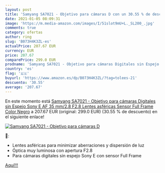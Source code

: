 ```yaml
---
layout: post
title: 'Samyang SA7021 - Objetivo para cámaras D con un 30.55 % de descuento'
date: 2021-01-05 08:09:31
image: 'https://m.media-amazon.com/images/I/51slot9mU+L._SL200_.jpg'
comments: true
category: ofertas
author: ring
slug: 'B073H4K3ZL-es'
actualPrice: 207.67 EUR
currency: EUR
price: 207.67
comparePrice: 299.0 EUR
prodname: 'Samyang SA7021 - Objetivo para cámaras Digitales sin Espejo Sony E  AF 35 mm/2.8  F2.8  Lentes asféricas  Sensor Full Frame  Color Negro'
country: 'es'
flag: '🇪🇸'
buyurl: 'https://www.amazon.es/dp/B073H4K3ZL/?tag=tolees-21'
descuento: '30.55'
average: '207.67'
---
```


En este momento está [Samyang SA7021 - Objetivo para cámaras Digitales sin Espejo Sony E  AF 35 mm/2.8  F2.8  Lentes asféricas  Sensor Full Frame  Color Negro](https://www.amazon.es/dp/B073H4K3ZL/?tag=tolees-21) a 207.67 EUR (original: 299.0 EUR) (30.55 %  de descuento) en el siguiente enlace!

[![Samyang SA7021 - Objetivo para cámaras D](https://m.media-amazon.com/images/I/51slot9mU+L._SL200_.jpg)](https://www.amazon.es/dp/B073H4K3ZL/?tag=tolees-21)

🔎:

- Lentes asféricas para minimizar aberraciones y dispersión de luz
- Óptica muy luminosa con apertura F2.8
- Para cámaras digitales sin espejo Sony E con sensor Full Frame

[Aquí!!!](https://www.amazon.es/dp/B073H4K3ZL/?tag=tolees-21)

